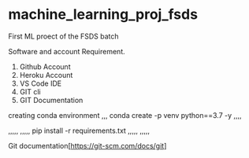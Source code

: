 # machine_learning_proj_fsds
First ML proect of the FSDS batch


Software and account Requirement.

1. Github Account
2. Heroku Account
3. VS Code IDE
4. GIT cli
5. GIT Documentation

creating conda environment
,,,
conda create -p venv python==3.7 -y
,,,,

,,,,,
,,,,,
pip install -r requirements.txt
,,,,,
,,,,,


Git documentation[https://git-scm.com/docs/git]
